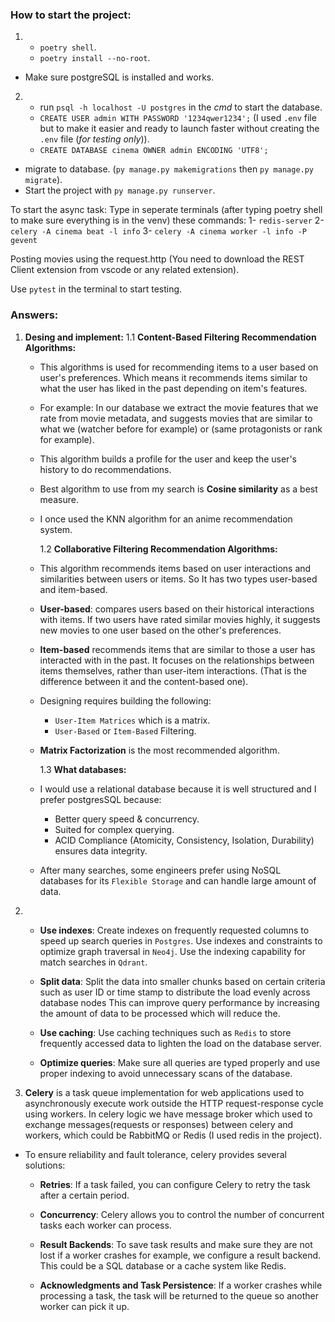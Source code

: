 ### How to start the project:

1. - `poetry shell`.
   - `poetry install --no-root`.

- Make sure postgreSQL is installed and works.

2. - run `psql -h localhost -U postgres` in the _cmd_ to start the database.
   - `CREATE USER admin WITH PASSWORD '1234qwer1234';` (I used `.env` file but to make it easier and ready to launch faster without creating the `.env` file (_for testing only_)).
   - `CREATE DATABASE cinema OWNER admin ENCODING 'UTF8';`

- migrate to database. (`py manage.py makemigrations` then `py manage.py migrate`).
- Start the project with `py manage.py runserver`.

To start the async task:
Type in seperate terminals (after typing poetry shell to make sure everything is in the venv) these commands:
1- `redis-server`
2- `celery -A cinema beat -l info`
3- `celery -A cinema worker -l info -P gevent`

Posting movies using the request.http (You need to download the REST Client extension from vscode or any related extension).

Use `pytest` in the terminal to start testing.
### Answers:

1. **Desing and implement:**
   1.1 **Content-Based Filtering Recommendation Algorithms:**

   - This algorithms is used for recommending items to a user based on user's preferences. Which means it recommends items similar to what the user has liked in the past depending on item's features.
   - For example: In our database we extract the movie features that we rate from movie metadata, and suggests movies that are similar to what we (watcher before for example) or (same protagonists or rank for example).
   - This algorithm builds a profile for the user and keep the user's history to do recommendations.
   - Best algorithm to use from my search is **Cosine similarity** as a best measure.
   - I once used the KNN algorithm for an anime recommendation system.

     1.2 **Collaborative Filtering Recommendation Algorithms:**

   - This algorithm recommends items based on user interactions and similarities between users or items. So It has two types user-based and item-based.
   - **User-based**: compares users based on their historical interactions with items. If two users have rated similar movies highly, it suggests new movies to one user based on the other's preferences.
   - **Item-based** recommends items that are similar to those a user has interacted with in the past. It focuses on the relationships between items themselves, rather than user-item interactions. (That is the difference between it and the content-based one).
   - Designing requires building the following:
     - `User-Item Matrices` which is a matrix.
     - `User-Based` or `Item-Based` Filtering.
   - **Matrix Factorization** is the most recommended algorithm.

     1.3 **What databases:**

   - I would use a relational database because it is well structured and I prefer postgresSQL because:
     - Better query speed & concurrency.
     - Suited for complex querying.
     - ACID Compliance (Atomicity, Consistency, Isolation, Durability) ensures data integrity.
   - After many searches, some engineers prefer using NoSQL databases for its `Flexible Storage` and can handle large amount of data.

2. - **Use indexes**: Create indexes on frequently requested columns to speed up search queries in `Postgres`. Use indexes and constraints to optimize graph traversal in `Neo4j`. Use the indexing capability for match searches in `Qdrant`.

   - **Split data**: Split the data into smaller chunks based on certain criteria such as user ID or time stamp to distribute the load evenly across database nodes This can improve query performance by increasing the amount of data to be processed which will reduce the.

   - **Use caching**: Use caching techniques such as `Redis` to store frequently accessed data to lighten the load on the database server.

   - **Optimize queries**: Make sure all queries are typed properly and use proper indexing to avoid unnecessary scans of the database.

3. **Celery** is a task queue implementation for web applications used to asynchronously execute work outside the HTTP request-response cycle using workers. In celery logic we have message broker which used to exchange messages(requests or responses) between celery and workers, which could be RabbitMQ or Redis (I used redis in the project).

- To ensure reliability and fault tolerance, celery provides several solutions:

  - **Retries**: If a task failed, you can configure Celery to retry the task after a certain period.

   - **Concurrency**: Celery allows you to control the number of concurrent tasks each worker can process.

   - **Result Backends**: To save task results and make sure they are not lost if a worker crashes for example, we configure a result backend. This could be a SQL database or a cache system like Redis.

   - **Acknowledgments and Task Persistence**: If a worker crashes while processing a task, the task will be returned to the queue so another worker can pick it up.
